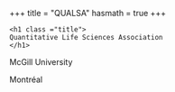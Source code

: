+++
title = "QUALSA"
hasmath = true
+++

~~~
<h1 class ="title">
Quantitative Life Sciences Association
</h1>
~~~
McGill University  

Montréal